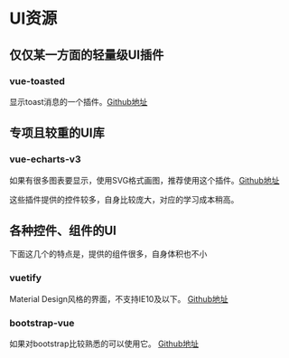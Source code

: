 # UI资源


## 仅仅某一方面的轻量级UI插件

### vue-toasted
显示toast消息的一个插件。[Github地址](https://github.com/shakee93/vue-toasted)


## 专项且较重的UI库

### vue-echarts-v3
如果有很多图表要显示，使用SVG格式画图，推荐使用这个插件。[Github地址](https://github.com/xlsdg/vue-echarts-v3)

这些插件提供的控件较多，自身比较庞大，对应的学习成本稍高。



## 各种控件、组件的UI

下面这几个的特点是，提供的组件很多，自身体积也不小

### vuetify
Material Design风格的界面，不支持IE10及以下。
[Github地址](https://github.com/vuetifyjs/vuetify)


### bootstrap-vue
如果对bootstrap比较熟悉的可以使用它。 [Github地址](https://github.com/bootstrap-vue/bootstrap-vue)

